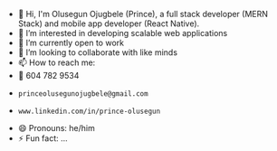 - 👋 Hi, I'm Olusegun Ojugbele (Prince), a full stack developer (MERN Stack) and mobile app developer (React Native).
- 👀 I’m interested in developing scalable web applications
- 🌱 I’m currently open to work
- 💞️ I’m looking to collaborate with like minds
- 📫 How to reach me:
- 👀 604 782 9534
-     princeolusegunojugbele@gmail.com
-     www.linkedin.com/in/prince-olusegun
- 😄 Pronouns: he/him
- ⚡ Fun fact: ...

<!---
PrinceOlu/PrinceOlu is a ✨ special ✨ repository because its `README.md` (this file) appears on your GitHub profile.
You can click the Preview link to take a look at your changes.
--->

